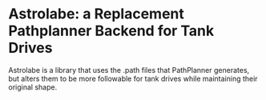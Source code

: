 # Astrolabe: a Replacement Pathplanner Backend for Tank Drives
Astrolabe is a library that uses the .path files that PathPlanner generates, but alters them to be more followable for tank drives while maintaining their original shape.